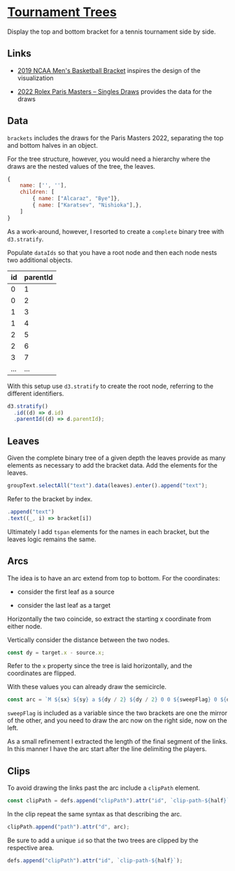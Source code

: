 # [Tournament Trees](https://codepen.io/borntofrappe/full/oNyzrBJ)

Display the top and bottom bracket for a tennis tournament side by side.

## Links

- [2019 NCAA Men's Basketball Bracket](https://dribbble.com/shots/6217707-2019-NCAA-Men-s-Basketball-Bracket) inspires the design of the visualization

- [2022 Rolex Paris Masters – Singles Draws](https://en.wikipedia.org/wiki/2022_Rolex_Paris_Masters_%E2%80%93_Singles#Top_half) provides the data for the draws

## Data

`brackets` includes the draws for the Paris Masters 2022, separating the top and bottom halves in an object.

For the tree structure, however, you would need a hierarchy where the draws are the nested values of the tree, the leaves.

```js
{
    name: ['', ''],
    children: [
        { name: ["Alcaraz", "Bye"]},
        { name: ["Karatsev", "Nishioka"],},
    ]
}
```

As a work-around, however, I resorted to create a `complete` binary tree with `d3.stratify`.

Populate `dataIds` so that you have a root node and then each node nests two additional objects.

| id  | parentId |
| --- | -------- |
| 0   | 1        |
| 0   | 2        |
| 1   | 3        |
| 1   | 4        |
| 2   | 5        |
| 2   | 6        |
| 3   | 7        |
| ... | ...      |

With this setup use `d3.stratify` to create the root node, referring to the different identifiers.

```js
d3.stratify()
  .id((d) => d.id)
  .parentId((d) => d.parentId);
```

## Leaves

Given the complete binary tree of a given depth the leaves provide as many elements as necessary to add the bracket data. Add the elements for the leaves.

```js
groupText.selectAll("text").data(leaves).enter().append("text");
```

Refer to the bracket by index.

```js
.append("text")
.text((_, i) => bracket[i])
```

Ultimately I add `tspan` elements for the names in each bracket, but the leaves logic remains the same.

## Arcs

The idea is to have an arc extend from top to bottom. For the coordinates:

- consider the first leaf as a source

- consider the last leaf as a target

Horizontally the two coincide, so extract the starting x coordinate from either node.

Vertically consider the distance between the two nodes.

```js
const dy = target.x - source.x;
```

Refer to the `x` property since the tree is laid horizontally, and the coordinates are flipped.

With these values you can already draw the semicircle.

```js
const arc = `M ${sx} ${sy} a ${dy / 2} ${dy / 2} 0 0 ${sweepFlag} 0 ${dy}`;
```

`sweepFlag` is included as a variable since the two brackets are one the mirror of the other, and you need to draw the arc now on the right side, now on the left.

As a small refinement I extracted the length of the final segment of the links. In this manner I have the arc start after the line delimiting the players.

## Clips

To avoid drawing the links past the arc include a `clipPath` element.

```js
const clipPath = defs.append("clipPath").attr("id", `clip-path-${half}`);
```

In the clip repeat the same syntax as that describing the arc.

```js
clipPath.append("path").attr("d", arc);
```

Be sure to add a unique `id` so that the two trees are clipped by the respective area.

```js
defs.append("clipPath").attr("id", `clip-path-${half}`);
```

